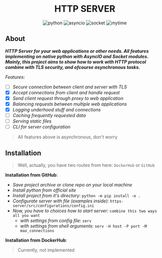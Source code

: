 <h1 align="center">HTTP SERVER</h1>
<p align="center">
    <img src="https://img.shields.io/badge/%20python-3.11.3-blue?style=for-the-badge&logo=Python" alt="python">
    <img src="https://img.shields.io/badge/%20asyncio-latest-brightgreen?style=for-the-badge" alt="asyncio">
    <img src="https://img.shields.io/badge/%20socket-latest-brightgreen?style=for-the-badge" alt="socket">
    <img src="https://img.shields.io/badge/%20mytime-week-red?style=for-the-badge" alt="mytime">

</p>

<h2>About</h2>

*__HTTP Server for your web applications or other needs. All features implementing on native python with AsyncIO and Socket modules. Mainly, this project aims to show how to work with HTTP protocol combine with TLS security, and ofcourse asynchronous tasks.__*

_Features_:
- [ ] _Secure connection between client and server with TLS_
- [x] _Accept connections from client and handle request_
- [x] _Send client request through proxy to web application_
- [x] _Balancing requests between multiple web applications_
- [x] _Logging underhood stuff and connections_
- [ ] _Caching frequently requested data_
- [ ] _Serving static files_
- [ ] _CLI for server configuration_

> All features above is asynchronous, don't worry

<h2>Installation</h2>

> Well, actually, you have two routes from here: `DockerHub` or `GitHub`

__Installation from GitHub__:

- _Save project archive or clone repo on your local machine_
- _Install python from <a ref="https://www.python.org/downloads/">official site</a>_
- _Install project from it's directory:_ `python -m pip install -e .`
- _Configurate server with file (examples inside):_ `https-server/src/configurations/config.ini`
- _Now, you have to choices how to start server:_ `combine this two ways all you want`
    - _with settings from config file:_ `serv`
    - _with settings from shell arguments:_ `serv -H host -P port -M max_connections`

__Installation from DockerHub__:

> Currently, not implemented
